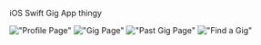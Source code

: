 iOS Swift Gig App thingy

!["Profile Page"](https://s3.eu-west-2.amazonaws.com/neil-oliver-github/Avenue_App/profile_page.png)
!["Gig Page"](https://s3.eu-west-2.amazonaws.com/neil-oliver-github/Avenue_App/gig_page.png)
!["Past Gig Page"](https://s3.eu-west-2.amazonaws.com/neil-oliver-github/Avenue_App/past_events.png)
!["Find a Gig"](https://s3.eu-west-2.amazonaws.com/neil-oliver-github/Avenue_App/find_gig.png)
